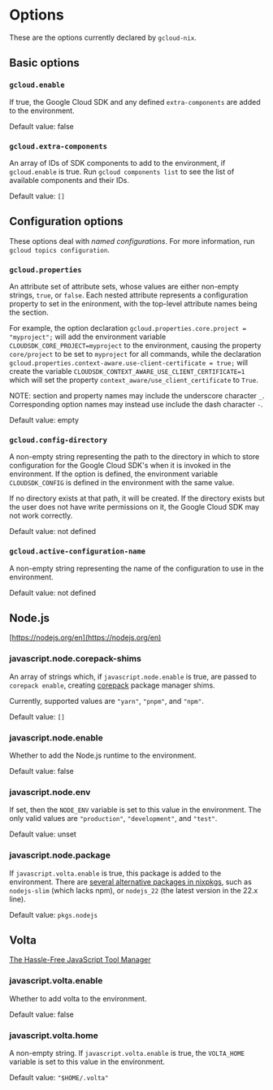 # Options

These are the options currently declared by `gcloud-nix`.

## Basic options

### `gcloud.enable`

If true, the Google Cloud SDK and any defined `extra-components` are added to the environment.

Default value: false

### `gcloud.extra-components`

An array of IDs of SDK components to add to the environment, if `gcloud.enable` is true.  Run `gcloud components list` to see the list of available components and their IDs. 

Default value: `[]`

## Configuration options

These options deal with *named configurations*.  For more information, run `gcloud topics configuration`.

### `gcloud.properties`

An attribute set of attribute sets, whose values are either non-empty strings, `true`, or `false`.  Each nested attribute represents a configuration property to set in the enironment, with the top-level attribute names being the section.

For example, the option declaration `gcloud.properties.core.project = "myproject";` will add the environment variable `CLOUDSDK_CORE_PROJECT=myproject` to the environment, causing the property `core/project` to be set to `myproject` for all commands, while the declaration `gcloud.properties.context-aware.use-client-certificate = true;` will create the variable `CLOUDSDK_CONTEXT_AWARE_USE_CLIENT_CERTIFICATE=1` which will set the property `context_aware/use_client_certificate` to `True`.

NOTE: section and property names may include the underscore character `_`.  Corresponding option names may instead use include the dash character `-`.

Default value: empty

### `gcloud.config-directory`

A non-empty string representing the path to the directory in which to store configuration for the Google Cloud SDK's when it is invoked in the environment.  If the option is defined, the environment variable `CLOUDSDK_CONFIG` is defined in the environment with the same value.

If no directory exists at that path, it will be created.  If the directory exists but the user does not have write permissions on it, the Google Cloud SDK may not work correctly.

Default value: not defined

### `gcloud.active-configuration-name`

A non-empty string representing the name of the configuration to use in the environment.

Default value: not defined

## Node.js

[https://nodejs.org/en](https://nodejs.org/en)

### javascript.node.corepack-shims

An array of strings which, if `javascript.node.enable` is true, are passed to `corepack enable`, creating [corepack](https://nodejs.org/api/corepack.html) package manager shims.

Currently, supported values are `"yarn"`, `"pnpm"`, and `"npm"`.

Default value: `[]`

### javascript.node.enable

Whether to add the Node.js runtime to the environment.

Default value: false

### javascript.node.env

If set, then the `NODE_ENV` variable is set to this value in the environment. The only valid values are `"production"`, `"development"`, and `"test"`.

Default value: unset

### javascript.node.package

If `javascript.volta.enable` is true, this package is added to the environment.  There are [several alternative packages in nixpkgs](https://search.nixos.org/packages?from=0&size=50&sort=relevance&type=packages&query=nodejs-), such as `nodejs-slim` (which lacks npm), or `nodejs_22` (the latest version in the 22.x line).

Default value: `pkgs.nodejs`

## Volta

[The Hassle-Free JavaScript Tool Manager](https://volta.sh/)

### javascript.volta.enable

Whether to add volta to the environment.

Default value: false
### javascript.volta.home

A non-empty string.  If `javascript.volta.enable` is true, the `VOLTA_HOME` variable is set to this value in the environment.

Default value: `"$HOME/.volta"`
